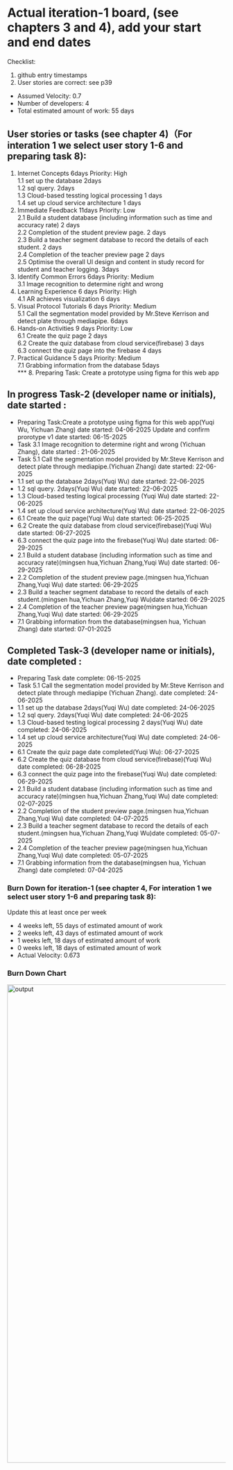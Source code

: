 # Actual iteration-1 board, (see chapters 3 and 4), add your start and end dates 

Checklist: 
1. github entry timestamps
2. User stories are correct: see p39

* Assumed Velocity: 0.7  
* Number of developers: 4
* Total estimated amount of work: 55 days

## User stories or tasks (see chapter 4)（For interation 1 we select user story 1-6 and preparing task 8):
1. Internet Concepts  6days Priority: High  
  1.1 set up the database 2days  
  1.2 sql query. 2days  
  1.3 Cloud-based tessting logical processing 1 days    
  1.4 set up cloud service architecture 1 days  
2. Immediate Feedback  11days Priority: Low  
  2.1 Build a student database (including information such as time and accuracy rate) 2 days  
  2.2 Completion of the student preview page. 2 days  
  2.3 Build a teacher segment database to record the details of each student.  2 days  
  2.4 Completion of the teacher preview page 2 days  
  2.5 Optimise the overall UI design and content in study record for student and teacher logging. 3days    
3. Identify Common Errors  6days Priority: Medium  
  3.1 Image recognition to determine right and wrong    
4. Learning Experience 6 days Priority: High  
  4.1 AR achieves visualization 6 days  
5. Visual Protocol Tutorials 6 days Priority: Medium  
  5.1 Call the segmentation model provided by Mr.Steve Kerrison and detect plate through mediapipe.  6days        
6. Hands-on Activities 9 days Priority: Low        
  6.1 Create the quiz page 2 days  
  6.2 Create the quiz database from cloud service(firebase) 3 days  
  6.3 connect the quiz page into the firebase 4 days
7. Practical Guidance 5 days Priority: Medium    
  7.1 Grabbing information from the database 5days    
*** 8. Preparing Task: Create a prototype using figma for this web app  

## In progress  Task-2 (developer name or initials), date started  :

* Preparing Task:Create a prototype using figma for this web app(Yuqi Wu, Yichuan Zhang) date started: 04-06-2025   Update and confirm prorotype v1 date started: 06-15-2025  
* Task 3.1 Image recognition to determine right and wrong (Yichuan Zhang), date started : 21-06-2025  
* Task 5.1 Call the segmentation model provided by Mr.Steve Kerrison and detect plate through mediapipe.(Yichuan Zhang) date started: 22-06-2025   
* 1.1 set up the database 2days(Yuqi Wu)  date started: 22-06-2025   
* 1.2 sql query. 2days(Yuqi Wu) date started: 22-06-2025   
* 1.3 Cloud-based testing logical processing (Yuqi Wu) date started: 22-06-2025   
* 1.4 set up cloud service architecture(Yuqi Wu) date started: 22-06-2025   
* 6.1 Create the quiz page(Yuqi Wu)  date started: 06-25-2025    
* 6.2 Create the quiz database from cloud service(firebase)(Yuqi Wu) date started: 06-27-2025   
* 6.3 connect the quiz page into the firebase(Yuqi Wu) date started: 06-29-2025  
* 2.1 Build a student database (including information such as time and accuracy rate)(mingsen hua,Yichuan Zhang,Yuqi Wu)  date started: 06-29-2025  
* 2.2 Completion of the student preview page.(mingsen hua,Yichuan Zhang,Yuqi Wu)  date started: 06-29-2025  
* 2.3 Build a teacher segment database to record the details of each student.(mingsen hua,Yichuan Zhang,Yuqi Wu)date started: 06-29-2025  
* 2.4 Completion of the teacher preview page(mingsen hua,Yichuan Zhang,Yuqi Wu)  date started: 06-29-2025
* 7.1 Grabbing information from the database(mingsen hua, Yichuan Zhang) date started: 07-01-2025    

## Completed  Task-3 (developer name or initials), date completed  :
* Preparing Task date complete: 06-15-2025  
* Task 5.1 Call the segmentation model provided by Mr.Steve Kerrison and detect plate through mediapipe (Yichuan Zhang). date completed: 24-06-2025  
* 1.1 set up the database 2days(Yuqi Wu)  date completed: 24-06-2025  
* 1.2 sql query. 2days(Yuqi Wu) date completed: 24-06-2025  
* 1.3 Cloud-based testing logical processing 2 days(Yuqi Wu) date completed: 24-06-2025  
* 1.4 set up cloud service architecture(Yuqi Wu) date completed: 24-06-2025  
* 6.1 Create the quiz page  date completed(Yuqi Wu): 06-27-2025   
* 6.2 Create the quiz database from cloud service(firebase)(Yuqi Wu)  date completed: 06-28-2025   
* 6.3 connect the quiz page into the firebase(Yuqi Wu)  date completed: 06-29-2025
* 2.1 Build a student database (including information such as time and accuracy rate)(mingsen hua,Yichuan Zhang,Yuqi Wu)  date completed: 02-07-2025   
* 2.2 Completion of the student preview page.(mingsen hua,Yichuan Zhang,Yuqi Wu)  date completed: 04-07-2025   
* 2.3 Build a teacher segment database to record the details of each student.(mingsen hua,Yichuan Zhang,Yuqi Wu)date completed: 05-07-2025    
* 2.4 Completion of the teacher preview page(mingsen hua,Yichuan Zhang,Yuqi Wu)  date completed: 05-07-2025
* 7.1 Grabbing information from the database(mingsen hua, Yichuan Zhang) date completed: 07-04-2025


### Burn Down for iteration-1 (see chapter 4, For interation 1 we select user story 1-6 and preparing task 8):
Update this at least once per week  
* 4 weeks left, 55 days of estimated amount of work    
* 2 weeks left, 43 days of estimated amount of work     
* 1 weeks left, 18 days of estimated amount of work    
* 0 weeks left, 18 days of estimated amount of work      
* Actual Velocity: 0.673
### Burn Down Chart  
<img width="1686" height="1101" alt="output" src="https://github.com/user-attachments/assets/1d898f29-8a22-43fe-b15e-bbc2c701d4e6" />
